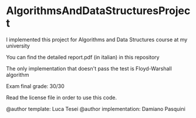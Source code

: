 # AlgorithmsAndDataStructuresProject

I implemented this project for Algorithms and Data Structures course at my university

You can find the detailed report.pdf (in italian) in this repository

The only implementation that doesn't pass the test is Floyd-Warshall algorithm

Exam final grade: 30/30

Read the license file in order to use this code.

@author template: Luca Tesei
@author implementation: Damiano Pasquini
